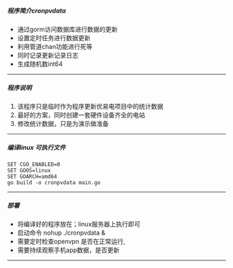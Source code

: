 ##### 程序简介cronpvdata

- 通过gorm访问数据库进行数据的更新
- 设置定时任务进行数据更新
- 利用管道chan功能进行死等
- 同时记录更新记录日志
- 生成随机数int64
****
##### 程序说明

1. 该程序只是临时作为程序更新优易电项目中的统计数据
2. 最好的方案，同时创建一套硬件设备齐全的电站
3. 修改统计数据，只是为演示做准备

****
##### 编译linux 可执行文件

~~~
SET CGO_ENABLED=0
SET GOOS=linux
SET GOARCH=amd64
go build -o cronpvdata main.go
~~~
****
##### 部署

- 将编译好的程序放在；linux服务器上执行即可
- 启动命令 nohup  ./cronpvdata &
- 需要定时检查openvpn 是否在正常运行,
- 需要持续观察手机app数据，是否更新

****


